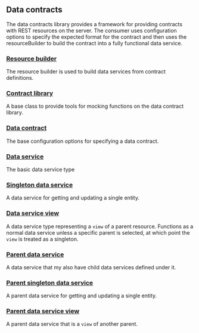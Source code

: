 ## Data contracts
The data contracts library provides a framework for providing contracts with REST resources on the server. The consumer uses configuration options to specify the expected format for the contract and then uses the resourceBuilder to build the contract into a fully functional data service.

### [Resource builder](./resourceBuilder/resourceBuilder.md)
The resource builder is used to build data services from contract definitions.

### [Contract library](./contractLibrary/contractLibrary.md)
A base class to provide tools for mocking functions on the data contract library.

### [Data contract](./baseDataService.md)
The base configuration options for specifying a data contract.

### [Data service](./dataService/dataService.md)
The basic data service type

### [Singleton data service](./singleDataService/singletonDataService.md)
A data service for getting and updating a single entity.

### [Data service view](./dataService/view/dataServiceView.md)
A data service type representing a `view` of a parent resource. Functions as a normal data service unless a specific parent is selected, at which point the `view` is treated as a singleton.

### [Parent data service](./dataService/parent/parentDataService.md)
A data service that my also have child data services defined under it.

### [Parent singleton data service](./singletonDataService/parent/parentSingletonDataService.md)
A parent data service for getting and updating a single entity.

### [Parent data service view](./dataService/view/parentDataServiceView.md)
A parent data service that is a `view` of another parent.